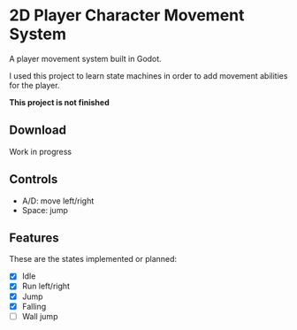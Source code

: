 # 2D Player Character Movement System

A player movement system built in Godot.

I used this project to learn state machines in order to add movement abilities for the player.

**This project is not finished**

## Download

Work in progress

## Controls

- A/D: move left/right
- Space: jump

## Features

These are the states implemented or planned:

- [x] Idle
- [x] Run left/right
- [x] Jump
- [x] Falling
- [ ] Wall jump
